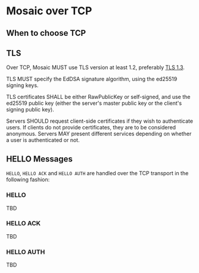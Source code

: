 # Mosaic over TCP

## When to choose TCP

## TLS

Over TCP, Mosaic MUST use TLS version at least 1.2, preferably
[TLS 1.3](https://datatracker.ietf.org/doc/html/rfc8446).

TLS MUST specify the EdDSA signature algorithm, using the ed25519 signing
keys.

TLS certificates SHALL be either RawPublicKey or self-signed, and use
the ed25519 public key (either the server's master public key or the client's
signing public key).

Servers SHOULD request client-side certificates if they wish to authenticate
users. If clients do not provide certificates, they are to be considered
anonymous. Servers MAY present different services depending on whether a user is
authenticated or not.

## HELLO Messages

`HELLO`, `HELLO ACK` and `HELLO AUTH` are handled over the TCP transport in the following fashion:

### HELLO

TBD

### HELLO ACK

TBD

### HELLO AUTH

TBD
